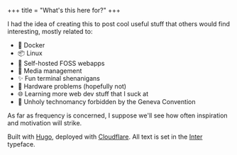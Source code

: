+++
title = "What's this here for?"
+++

I had the idea of creating this to post cool useful stuff that others would find interesting, mostly related to:

* 🐋 Docker
* 📦 Linux
* 🚀 Self-hosted FOSS webapps
* 🍿 Media management
* ✨ Fun terminal shenanigans
* 💸 Hardware problems (hopefully not)
* 🌐 Learning more web dev stuff that I suck at
* 🚫 Unholy technomancy forbidden by the Geneva Convention

As far as frequency is concerned, I suppose we'll see how often inspiration and motivation will strike.

Built with [Hugo](https://gohugo.io/), deployed with [Cloudflare](https://pages.cloudflare.com/). All text is set in the [Inter](https://rsms.me/inter/) typeface.